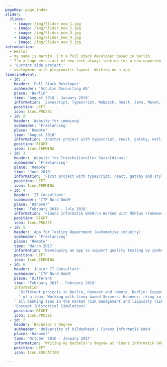 ```yaml
---
pageKey: page_index
slider:
  slides:
    - image: /img/Slider_new_1.jpg
    - image: /img/Slider_new_2.jpg
    - image: /img/Slider_new_3.jpg
    - image: /img/Slider_new_4.jpg
    - image: /img/Slider_new_5.jpg
introduction:
  - Hello!
  - my name is martin. I'm a full stack developer based in berlin.
  - I'm a huge entusiast of new tech always looking for a new opportunity to shape my skills and my knowledge
  - 'Current side project:'
  - evelopment with programatic layout. Working on a app
timelineEvent:
  - id: 1
    header: 'Full Stack Developer'
    subheader: 'Schütze Consulting AG'
    place: 'Berlin'
    time: 'August 2018 - January 2019'
    information: 'Javascript, Typescript, Webpack, React, Java, Maven, Docker'
    position: LEFT
    icon: Icon.PROJEC
  - id: 2
    header: 'Website for immajung'
    subheader: 'Freelancing'
    place: 'Remote'
    time: 'August 2018'
    information: 'Another project with typescript, react, gatsby, netlifyCMS and styled-components.'
    position: RIGHT
    icon: Icon.TERMINA
  - id: 3
    header: 'Website for Interkultureller Sozialdienst'
    subheader: 'Freelancing'
    place: 'Remote'
    time: 'June 2018'
    information: 'First project with typescript, react, gatsby and styled-components.'
    position: LEFT
    icon: Icon.TERMINA
  - id: 4
    header: 'IT Consultant'
    subheader: 'ITP Nord GmbH'
    place: 'Hanover'
    time: 'February 2018 - July 2018'
    information: 'Finanz Informatik GmbH:\n Worked with OSPlus Framework.Developing banking' + ' Proof of Concepts. Deep dive into market risk management'
    position: RIGHT
    icon: Icon.PROJEC
  - id: 5
    header: 'App for Testing Department (automotive industry)'
    subheader: 'Freelancing'
    place: 'Remote'
    time: 'March 2017'
    information: 'Developing an app to support quality testing by spoken commands.'
    position: LEFT
    icon: Icon.TERMINA
  - id: 6
    header: 'Junior IT Consultant'
    subheader: 'ITP Nord GmbH'
    place: 'Different'
    time: 'February 2017 - February 2018'
    information
      'Different projects in Berlin, Hanover and remote. Berlin: Supporting the organisation' +
      ' of a team. Working with linux-based Servers. Hanover: rking in a huge redesign project.Process modelling' +
    ' all banking sses in the market risk management and liquidity risk management. Remote: Developig a Proof of ' +
    'Concept (Historical Simulation)'
    position: RIGHT
    icon: Icon.PROJEC
  - id: 7
    header: `Bachelor's Degree`
    subheader: 'University of Hildesheim / Finanz Informatik GmbH'
    place: 'Hanover'
    time: 'October 2016 - January 2017'
    information: `Writing my bachelor's degree at Finanz Informatik GmbH about conception.Designing a new ` + 'feature in the cms of the Sparkasse.'
    position: LEFT
    icon: Icon.EDUCATION

---
```

